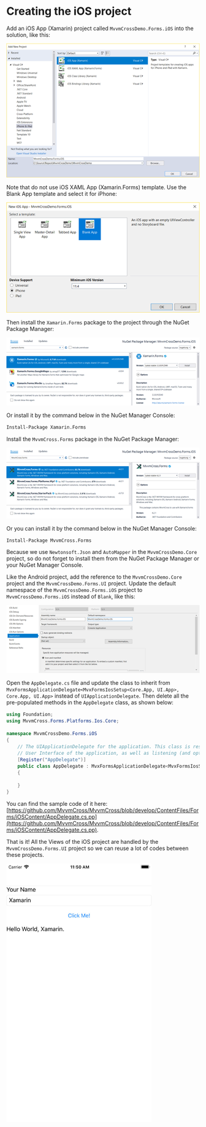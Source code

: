 # Creating the iOS project

Add an iOS App \(Xamarin\) project called `MvvmCrossDemo.Forms.iOS` into the solution, like this:

![](../../.gitbook/assets/image%20%2855%29.png)

Note that do not use iOS XAML App \(Xamarin.Forms\) template. Use the Blank App template and select it for iPhone:

![](../../.gitbook/assets/image%20%2837%29.png)

Then install the `Xamarin.Forms` package to the project through the NuGet Package Manager:

![](../../.gitbook/assets/image%20%287%29.png)

Or install it by the command below in the NuGet Manager Console:

```bash
Install-Package Xamarin.Forms
```

Install the `MvvmCross.Forms` package in the NuGet Package Manager:

![](../../.gitbook/assets/image%20%281%29.png)

Or you can install it by the command below in the NuGet Manager Console:

```bash
Install-Package MvvmCross.Forms
```

Because we use `Newtonsoft.Json` and `AutoMapper` in the `MvvmCrossDemo.Core` project, so do not forget to install them from the NuGet Package Manager or your NuGet Manager Console.

Like the Android project, add the reference to the `MvvmCrossDemo.Core` project and the `MvvmCrossDemo.Forms.UI` project. Update the default namespace of the `MvvmCrossDemo.Forms.iOS` project to `MvvmCrossDemo.Forms.iOS` instead of `Blank`, like this:

![](../../.gitbook/assets/image%20%284%29.png)

Open the `AppDelegate.cs` file and update the class to inherit from `MvxFormsApplicationDelegate<MvxFormsIosSetup<Core.App, UI.App>, Core.App, UI.App>` instead of `UIApplicationDelegate`. Then delete all the pre-populated methods in the `AppDelegate` class, as shown below:

```csharp
using Foundation;
using MvvmCross.Forms.Platforms.Ios.Core;

namespace MvvmCrossDemo.Forms.iOS
{
    // The UIApplicationDelegate for the application. This class is responsible for launching the
    // User Interface of the application, as well as listening (and optionally responding) to application events from iOS.
    [Register("AppDelegate")]
    public class AppDelegate : MvxFormsApplicationDelegate<MvxFormsIosSetup<Core.App, UI.App>, Core.App, UI.App>
    {

    }
}
```

You can find the sample code of it here: [https://github.com/MvvmCross/MvvmCross/blob/develop/ContentFiles/Forms/iOSContent/AppDelegate.cs.pp](https://github.com/MvvmCross/MvvmCross/blob/develop/ContentFiles/Forms/iOSContent/AppDelegate.cs.pp).

That is it! All the Views of the iOS project are handled by the `MvvmCrossDemo.Forms.UI` project so we can reuse a lot of codes between these projects.

![](../../.gitbook/assets/image%20%2812%29.png)

